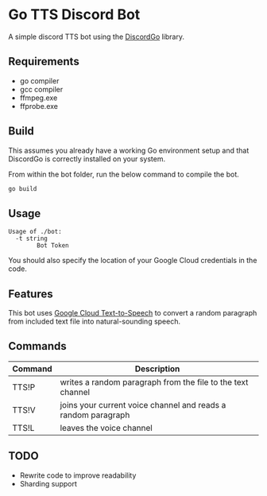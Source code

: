 # Go TTS Discord Bot
A simple discord TTS bot using the [DiscordGo](https://github.com/bwmarrin/discordgo) library.

## Requirements
- go compiler
- gcc compiler
- ffmpeg.exe
- ffprobe.exe

## Build

This assumes you already have a working Go environment setup and that
DiscordGo is correctly installed on your system.

From within the bot folder, run the below command to compile the
bot.

```sh
go build
```

## Usage

```
Usage of ./bot:
  -t string
        Bot Token
```
You should also specify the location of your Google Cloud credentials in the code.

## Features
This bot uses [Google Cloud Text-to-Speech](https://cloud.google.com/text-to-speech) to convert a random paragraph from included text file into natural-sounding speech.

## Commands
| Command           | Description                                                   |
|-------------------|---------------------------------------------------------------|
| TTS!P             | writes a random paragraph from the  file to the text channel  |
| TTS!V             | joins your current voice channel and reads a random paragraph |
| TTS!L             | leaves the voice channel                                      |

## TODO
- Rewrite code to improve readability
- Sharding support
